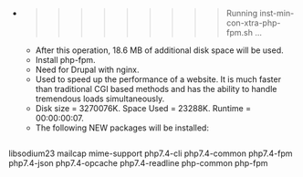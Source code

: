 * >>>>>>>>> Running inst-min-con-xtra-php-fpm.sh ...
  * After this operation, 18.6 MB of additional disk space will be used.
  * Install php-fpm.
  * Need for Drupal with nginx.
  * Used to speed up the performance of a website. It is much faster than traditional CGI based methods and has the ability to handle tremendous loads simultaneously.
  * Disk size = 3270076K. Space Used = 23288K. Runtime = 00:00:00:07.
  * The following NEW packages will be installed:
  ```bash
libsodium23 mailcap mime-support php7.4-cli php7.4-common
php7.4-fpm php7.4-json php7.4-opcache php7.4-readline php-common
php-fpm
  ```
